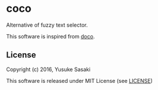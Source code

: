 # coco

Alternative of fuzzy text selector.

This software is inspired from [doco](https://github.com/alphaKAI/doco).

## License
Copyright (c) 2016, Yusuke Sasaki

This software is released under MIT License (see [LICENSE](LICENSE))
